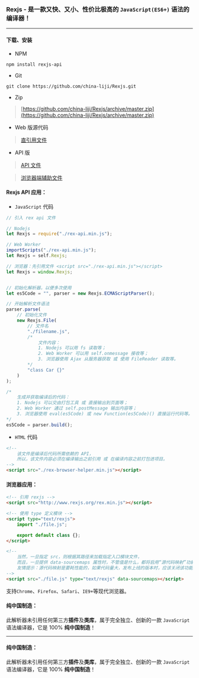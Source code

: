 ### Rexjs - 是一款又快、又小、性价比极高的 `JavaScript(ES6+)` 语法的编译器！

------

#### 下载、安装
* NPM
```
npm install rexjs-api
```

* Git
```
git clone https://github.com/china-liji/Rexjs.git
```

* Zip
> [https://github.com/china-liji/Rexjs/archive/master.zip](https://github.com/china-liji/Rexjs/archive/master.zip)

* Web 版源代码
> [直引用文件](http://rexjs.org/rex.min.js)

* API 版
> [API 文件](http://rexjs.org/rex-api.min.js)

> [浏览器端辅助文件](http://rexjs.org/rex-browser-helper.min.js)

#### Rexjs API 应用：
- `JavaScript` 代码
```js
// 引入 rex api 文件

// Nodejs
let Rexjs = require("./rex-api.min.js");

// Web Worker
importScripts("./rex-api.min.js");
let Rexjs = self.Rexjs;

// 浏览器：先引用文件 <script src="./rex-api.min.js"></script>
let Rexjs = window.Rexjs;


// 初始化解析器，以便多次使用
let es5Code = "", parser = new Rexjs.ECMAScriptParser();

// 开始解析文件语法
parser.parse(
	// 初始化文件
	new Rexjs.File(
		// 文件名
		"./filename.js",
		/*
			文件内容：
			1. Nodejs 可以用 fs 读取等；
			2. Web Worker 可以用 self.onmessage 接收等；
			3. 浏览器使用 Ajax 从服务器获取 或 使用 FileReader 读取等。
		*/
		"class Car {}"
	)
);

/*
	生成并获取编译后的代码：
	1. Nodejs 可以交由打包工具 或 直接输出到页面等；
	2. Web Worker 通过 self.postMessage 输出内容等；
	3. 浏览器使用 eval(es5Code) 或 new Function(es5Code)() 直接运行代码等。
*/
es5Code = parser.build();
```

- `HTML` 代码
```html
<!--
	该文件是编译后代码所需依赖的 API，
	所以，该文件内容必须在编译输出之前引用 或 在编译内容之前打包进项目。
-->
<script src="./rex-browser-helper.min.js"></script>
```

#### 浏览器应用：
```html
<!-- 引用 rexjs -->
<script src="http://www.rexjs.org/rex.min.js"></script>

<!-- 使用 type 定义模块 -->
<script type="text/rexjs">
	import "./file.js";

	export default class {};
</script>

<!--
	当然，一旦指定 src，则根据其路径来加载指定入口模块文件，
	而且，一旦提供 data-sourcemaps 属性时，不管值是什么，都将启用“源代码映射”功能。
	友情提示：源代码映射是要耗性能的，如果代码量大，发布上线的版本时，应该关闭该功能。
-->
<script src="./file.js" type="text/rexjs" data-sourcemaps></script>
```
支持`Chrome`、`Firefox`、`Safari`、`IE9+`等现代浏览器。

#### 纯中国制造：
此解析器未引用任何第三方**插件**及**类库**，属于完全独立、创新的一款 ```JavaScript``` 语法编译器，它是 100% **纯中国制造**！

-----

#### 纯中国制造：
此解析器未引用任何第三方**插件**及**类库**，属于完全独立、创新的一款 ```JavaScript``` 语法编译器，它是 100% **纯中国制造**！